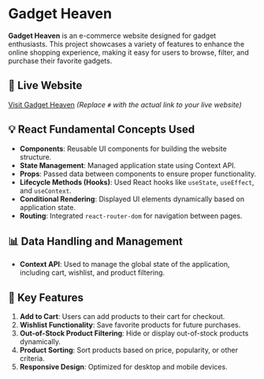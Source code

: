 # Gadget Heaven

**Gadget Heaven** is an e-commerce website designed for gadget enthusiasts. This project showcases a variety of features to enhance the online shopping experience, making it easy for users to browse, filter, and purchase their favorite gadgets.



## 🚀 Live Website
[Visit Gadget Heaven](#) *(Replace `#` with the actual link to your live website)*

## 💡 React Fundamental Concepts Used

- **Components**: Reusable UI components for building the website structure.
- **State Management**: Managed application state using Context API.
- **Props**: Passed data between components to ensure proper functionality.
- **Lifecycle Methods (Hooks)**: Used React hooks like `useState`, `useEffect`, and `useContext`.
- **Conditional Rendering**: Displayed UI elements dynamically based on application state.
- **Routing**: Integrated `react-router-dom` for navigation between pages.



## 📊 Data Handling and Management

- **Context API**: Used to manage the global state of the application, including cart, wishlist, and product filtering.



## 🌟 Key Features

1. **Add to Cart**: Users can add products to their cart for checkout.
2. **Wishlist Functionality**: Save favorite products for future purchases.
3. **Out-of-Stock Product Filtering**: Hide or display out-of-stock products dynamically.
4. **Product Sorting**: Sort products based on price, popularity, or other criteria.
5. **Responsive Design**: Optimized for desktop and mobile devices.

